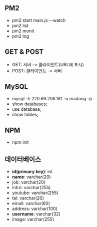 ## PM2
* pm2 start main.js --watch
* pm2 list
* pm2 monit
* pm2 log

## GET & POST
* GET: 서버 -> 클라이언트(URL에 표시)
* POST: 클라이언트 -> 서버

## MySQL
* mysql -h 220.69.206.181 -u madang -p
* show databases;
* use database;
* show tables;

## NPM
* npm init

## 데이터베이스
* **id(primary key)**: int
* **name**: varchar(20)
* job: varchar(20)
* intro: varchar(255)
* youtube: varchar(255)
* tel: varchar(20)
* email: varchar(60)
* address: varchar(100)
* **username**: varchar(32)
* image: varchar(255)